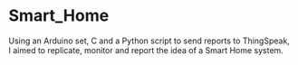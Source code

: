 # Smart_Home
Using an Arduino set, C and a Python script to send reports to ThingSpeak, I aimed to replicate, monitor and report the idea of a Smart Home system.
